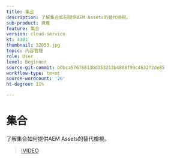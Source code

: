 ```yaml
---
title: 集合
description: 了解集合如何提供AEM Assets的替代檢視。
sub-product: 資產
feature: 集合
version: cloud-service
kt: 4301
thumbnail: 32053.jpg
topic: 內容管理
role: User
level: Beginner
source-git-commit: b0bca57676813bd353213b4808f99c463272de85
workflow-type: tm+mt
source-wordcount: '26'
ht-degree: 11%

---
```



# 集合

了解集合如何提供AEM Assets的替代檢視。

>[!VIDEO](https://video.tv.adobe.com/v/32053/?quality=12&learn=on&hidetitle=true)